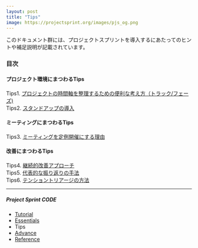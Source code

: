 ```yaml
---
layout: post
title: "Tips"
image: https://projectsprint.org/images/pjs_og.png
---
```


このドキュメント群には、プロジェクトスプリントを導入するにあたってのヒントや補足説明が記載されています。

### 目次

#### プロジェクト環境にまつわるTips
Tips1. [プロジェクトの時間軸を整理するための便利な考え方（トラック/フェーズ)](tips1.md)<br>
Tips2. [スタンドアップの導入](tips2.md)

#### ミーティングにまつわるTips
Tips3. [ミーティングを定例開催にする理由](tips3.md)

#### 改善にまつわるTips
Tips4. [継続的改善アプローチ](tips4.md)<br>
Tips5. [代表的な振り返りの手法](tips5.md)<br>
Tips6. [テンショントリアージの方法](tips6.md)

---

##### Project Sprint CODE
- [Tutorial](../tutorial/index.md)
- [Essentials](../essentials.md)
- Tips
- [Advance](../advance.md)
- [Reference](../reference.md)
